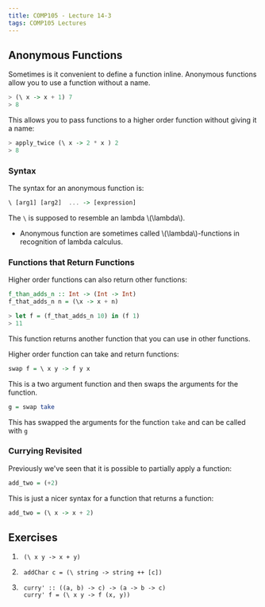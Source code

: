 ```yaml
---
title: COMP105 - Lecture 14-3
tags: COMP105 Lectures
---
```

## Anonymous Functions
Sometimes is it convenient to define a function inline. Anonymous functions allow you to use a function without a name.

```haskell
> (\ x -> x + 1) 7
> 8
```

This allows you to pass functions to a higher order function without giving it a name:

```haskell
> apply_twice (\ x -> 2 * x ) 2
> 8
```

### Syntax
The syntax for an anonymous function is:

```haskell
\ [arg1] [arg2]  ... -> [expression]
```

The `\` is supposed to resemble an lambda &#92;(\lambda&#92;).

* Anonymous function are sometimes called &#92;(\lambda&#92;)-functions in recognition of lambda calculus.

### Functions that Return Functions
Higher order functions can also return other functions:

```haskell
f_than_adds_n :: Int -> (Int -> Int)
f_that_adds_n n = (\x -> x + n)

> let f = (f_that_adds_n 10) in (f 1)
> 11
```

This function returns another function that you can use in other functions.

Higher order function can take and return functions:

```haskell
swap f = \ x y -> f y x
```

This is a two argument function and then swaps the arguments for the function.

```haskell
g = swap take
```

This has swapped the arguments for the function `take` and can be called with `g`

### Currying Revisited
Previously we've seen that it is possible to partially apply a function:

```haskell
add_two = (+2)
```

This is just a nicer syntax for a function that returns a function:

```haskell
add_two = (\ x -> x + 2)
```

## Exercises
1. ```
	(\ x y -> x + y)
	```
	
1. ```
	addChar c = (\ string -> string ++ [c])
	```
	
1. ```
	curry' :: ((a, b) -> c) -> (a -> b -> c)
	curry' f = (\ x y -> f (x, y))
	```
